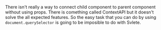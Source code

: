 There isn't really a way to connect child component to parent component without using props. There is comething called ContextAPI but it doesn't solve the all expected features. So the easy task that you can do by using `document.querySelector` is going to be imposible to do with Svlete.
